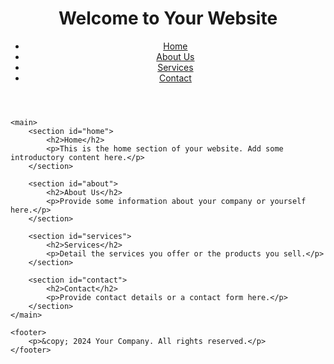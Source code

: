 <!DOCTYPE html>
<html lang="en">
<head>
    <meta charset="UTF-8">
    <meta name="viewport" content="width=device-width, initial-scale=1.0">
    <title>Your Website Title</title>
    <link rel="stylesheet" href="styles.css">
</head>
<body>
    <header>
        <h1>Welcome to Your Website</h1>
        <nav>
            <ul>
                <li><a href="#home">Home</a></li>
                <li><a href="#about">About Us</a></li>
                <li><a href="#services">Services</a></li>
                <li><a href="#contact">Contact</a></li>
            </ul>
        </nav>
    </header>
    
    <main>
        <section id="home">
            <h2>Home</h2>
            <p>This is the home section of your website. Add some introductory content here.</p>
        </section>
        
        <section id="about">
            <h2>About Us</h2>
            <p>Provide some information about your company or yourself here.</p>
        </section>
        
        <section id="services">
            <h2>Services</h2>
            <p>Detail the services you offer or the products you sell.</p>
        </section>
        
        <section id="contact">
            <h2>Contact</h2>
            <p>Provide contact details or a contact form here.</p>
        </section>
    </main>
    
    <footer>
        <p>&copy; 2024 Your Company. All rights reserved.</p>
    </footer>
</body>
</html>
